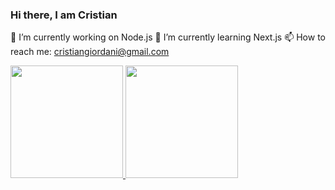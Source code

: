 ### Hi there, I am Cristian

🔭 I’m currently working on Node.js
🌱 I’m currently learning Next.js
📫 How to reach me: cristiangiordani@gmail.com

<div>
  <a href="https://github.com/CrisGiordani">
  <img height="180em" src="https://github-readme-stats.vercel.app/api?username=crisgiordani&show_icons=true&theme=dracula&include_all_commits=true&count_private=true"/>
  <img height="180em" src="https://github-readme-stats.vercel.app/api/top-langs/?username=crisgiordani&layout=compact&langs_count=7&theme=dracula"/>
</div>

